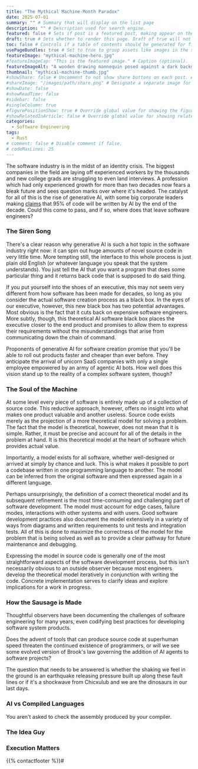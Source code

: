 ```yaml
---
title: "The Mythical Machine-Month Paradox"
date: 2025-07-01
summary: "" # Summary that will display on the list page
description: "" # Description used for search engine.
featured: false # Sets if post is a featured post, making appear on the home page side bar.
draft: true # Sets whether to render this page. Draft of true will not be rendered.
toc: false # Controls if a table of contents should be generated for first-level links automatically.
usePageBundles: true # Set to true to group assets like images in the same folder as this post.
featureImage: "mythical-machine-hero.jpg"
#featureImageCap: "This is the featured image." # Caption (optional).
featureImageAlt: "A wooden drawing mannequin posed against a dark background" # Alternative text for featured image.
thumbnail: "mythical-machine-thumb.jpg"
#showShare: false # Uncomment to not show share buttons on each post. Also available in each post's front matter.
#shareImage: "/images/path/share.png" # Designate a separate image for social media sharing.
#showDate: false
#showReadTime: false
#sidebar: false
#singleColumn: true
#figurePositionShow: true # Override global value for showing the figure label.
#showRelatedInArticle: false # Override global value for showing related posts in this series at the end of the content.
categories:
  - Software Engineering
tags:
  - Rust
# comment: false # Disable comment if false.
# codeMaxLines: 25
---
```


The software industry is in the midst of an identity crisis. The biggest
companies in the field are laying off experienced workers by the thousands and
new college grads are struggling to even land interviews. A profession which had
only experienced growth for more than two decades now fears a bleak future and
sees question marks over where it's headed. The catalyst for all of this is the
rise of generative AI, with some big corporate leaders making
[claims](https://www.businessinsider.com/microsoft-cto-ai-generated-code-software-developer-job-change-2025-4)
that 95% of code will be written by AI by the end of the decade. Could this come
to pass, and if so, where does that leave software engineers?

### The Siren Song

There's a clear reason why generative AI is such a hot topic in the software
industry right now: it can spin out huge amounts of novel source code in very
little time. More tempting still, the interface to this whole process is just
plain old English (or whatever language you speak that the system understands).
You just tell the AI that you want a program that does some particular thing and
it returns back code that is supposed to do said thing.

If you put yourself into the shoes of an executive, this may not seem very
different from how software has been made for decades, so long as you consider
the actual software creation process as a black box. In the eyes of our
executive, however, this new black box has two potential advantages. Most
obvious is the fact that it cuts back on expensive software engineers. More
subtly, though, this theoretical AI software black box places the executive
closer to the end product and promises to allow them to express their
requirements without the misunderstandings that arise from communicating down
the chain of command.

Proponents of generative AI for software creation promise that you'll be able
to roll out products faster and cheaper than ever before. They anticipate the
arrival of unicorn SaaS companies with only a single employee empowered by an
army of agentic AI bots. How well does this vision stand up to the reality of
a complex software system, though?

### The Soul of the Machine

At some level every piece of software is entirely made up of a collection of
source code. This reductive approach, however, offers no insight into what makes
one product valuable and another useless. Source code exists merely as the
projection of a more theoretical model for solving a problem. The fact that
the model is theoretical, however, does not mean that it is simple. Rather,
it must be precise and account for all of the details in the problem at hand. It
is this theoretical model at the heart of software which provides actual value.

Importantly, a model exists for all software, whether well-designed or arrived
at simply by chance and luck. This is what makes it possible to port a
codebase written in one programming language to another. The model can be
inferred from the original software and then expressed again in a different
language.

Perhaps unsurprisingly, the definition of a correct theoretical model and its
subsequent refinement is the most time-consuming and challenging part of
software development. The model must account for edge cases, failure modes,
interactions with other systems and with users. Good software development
practices also document the model extensively in a variety of ways from
diagrams and written requirements to unit tests and integration tests. All of
this is done to maximize the correctness of the model for the problem that is
being solved as well as to provide a clear pathway for future maintenance and
debugging.

Expressing the model in source code is generally one of the most straightforward
aspects of the software development process, but this isn't necessarily obvious
to an outside observer because most engineers develop the theoretical model
iteratively in conjunction with writing the code. Concrete implementation serves
to clarify ideas and explore implications for a work in progress.

### How the Sausage is Made

Thoughtful observers have been documenting the challenges of software engineering for many
years, even codifying best practices for developing software system products.

Does the advent of tools that can produce source code at superhuman speed threaten the
continued existence of programmers, or will we see some evolved version of
Brook's law governing the addition of AI agents to software projects?

The question that needs to be answered is whether the shaking we feel in the
ground is an earthquake releasing pressure built up along these fault lines or
if it's a shockwave from Chicxulub and we are the dinosaurs in our last days.

### AI vs Compiled Languages

You aren't asked to check the assembly produced by your compiler.

### The Idea Guy

### Execution Matters

{{% contactfooter %}}#

